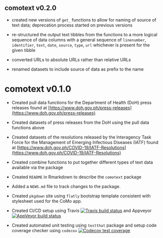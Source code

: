 ## comotext v0.2.0

* created new versions of `get_` functions to allow for naming of source of text data; deprecation process started on previous versions

* re-structured the output text tibbles from the functions to a more logical sequence of data columns with a general sequence of `linenumber`, `identifier`, `text`, `date`, `source`, `type`, `url` whichever is present for the given tibble

* converted URLs to absolute URLs rather than relative URLs

* renamed datasets to include source of data as prefix to the name


# comotext v0.1.0

* Created pull data functions for the Department of Health (DoH) press releases found at [https://www.doh.gov.ph/press-releases](https://www.doh.gov.ph/press-releases)

* Created datasets of press releases from the DoH using the pull data functions above

* Created datasets of the resolutions released by the Interagency Task Force for the Management of Emerging Infectious Diseases (IATF) found at [https://www.doh.gov.ph/COVID-19/IATF-Resolutions](https://www.doh.gov.ph/COVID-19/IATF-Resolutions)

* Created combine functions to put together different types of text data available via the package

* Created `README` in Rmarkdown to describe the `comotext` package 

* Added a `NEWS.md` file to track changes to the package.

* Created `pkgdown` site using `flatly` bootstrap template consistent with stylesheet used for the CoMo app.

* Created CI/CD setup using Travis [![Travis build status](https://travis-ci.org/como-ph/comotext.svg?branch=master)](https://travis-ci.org/como-ph/comotext) and Appveyor [![AppVeyor build status](https://ci.appveyor.com/api/projects/status/github/como-ph/comotext?branch=master&svg=true)](https://ci.appveyor.com/project/como-ph/comotext)

* Created automated unit testing using `testthat` package and setup code coverage checker using `codecov` [![Codecov test coverage](https://codecov.io/gh/como-ph/comotext/branch/master/graph/badge.svg)](https://codecov.io/gh/como-ph/comotext?branch=master)
